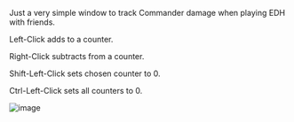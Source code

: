 Just a very simple window to track Commander damage when playing EDH with friends.


Left-Click adds to a counter.

Right-Click subtracts from a counter.

Shift-Left-Click sets chosen counter to 0.

Ctrl-Left-Click sets all counters to 0.


![image](https://github.com/user-attachments/assets/17b5fc28-f7f7-445a-a5d4-f563d87318ec)

